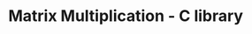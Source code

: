 # Matrix Multiplication - C library 



































































































